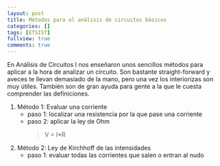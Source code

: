 ```yaml
---
layout: post
title: Métodos para el análisis de circuitos básicos
categories: []
tags: [ETSIST]
fullview: true
comments: true
---
```

En Análisis de Circuitos I nos enseñaron unos sencillos métodos para aplicar a la hora de analizar un circuito. Son bastante straight-forward y aveces te llevan demasiado de la mano, pero una vez los interiorizas son muy útiles. También son de gran ayuda para gente a la que le cuesta comprender las definiciones.
<ol>
	<li>Método 1: Evaluar una corriente
<ul>
	<li>paso 1: localizar una resistencia por la que pase una corriente</li>
	<li>paso 2: aplicar la ley de Ohm
<blockquote>V = I*R</blockquote>
</li>
</ul>
</li>
	<li>Método 2: Ley de Kirchhoff de las intensidades
<ul>
	<li>paso 1: evaluar todas las corrientes que salen o entran al nudo</li>
</ul>
</li>
</ol>
